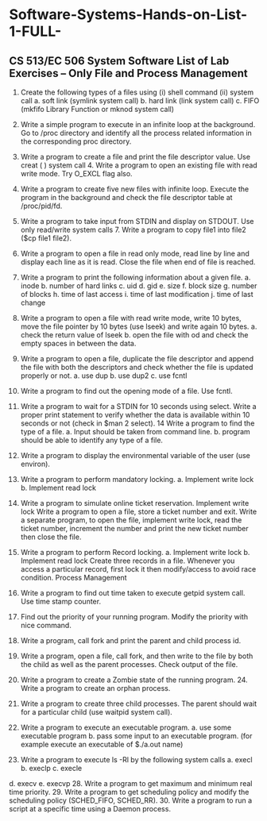 # Software-Systems-Hands-on-List-1-FULL-
CS 513/EC 506 System Software
List of Lab Exercises – Only File and Process Management
------------------------------------------------------------------------------------------------------------------------------------------
1. Create the following types of a files using (i) shell command (ii) system call a. soft link (symlink system call)
b. hard link (link system call)
c. FIFO (mkfifo Library Function or mknod system call)
2. Write a simple program to execute in an infinite loop at the background. Go to /proc directory and identify all the process related information in the corresponding proc directory.
3. Write a program to create a file and print the file descriptor value. Use creat ( ) system call 4. Write a program to open an existing file with read write mode. Try O_EXCL flag also.
5. Write a program to create five new files with infinite loop. Execute the program in the background and check the file descriptor table at /proc/pid/fd.
6. Write a program to take input from STDIN and display on STDOUT. Use only read/write system calls 7. Write a program to copy file1 into file2 ($cp file1 file2).
8. Write a program to open a file in read only mode, read line by line and display each line as it is read. Close the file when end of file is reached.
9. Write a program to print the following information about a given file. a. inode
b. number of hard links
c. uid
d. gid
e. size
f. block size
g. number of blocks
h. time of last access
i. time of last modification j. time of last change
10. Write a program to open a file with read write mode, write 10 bytes, move the file pointer by 10 bytes (use lseek) and write again 10 bytes.
a. check the return value of lseek
b. open the file with od and check the empty spaces in between the data.
11. Write a program to open a file, duplicate the file descriptor and append the file with both the descriptors and check whether the file is updated properly or not.
a. use dup b. use dup2 c. use fcntl

12. Write a program to find out the opening mode of a file. Use fcntl.
13. Write a program to wait for a STDIN for 10 seconds using select. Write a proper print statement to verify whether the data is available within 10 seconds or not (check in $man 2 select).
14 Write a program to find the type of a file.
a. Input should be taken from command line.
b. program should be able to identify any type of a file.
15. Write a program to display the environmental variable of the user (use environ).
16. Write a program to perform mandatory locking. a. Implement write lock
b. Implement read lock
17. Write a program to simulate online ticket reservation. Implement write lock
Write a program to open a file, store a ticket number and exit. Write a separate program, to open the file, implement write lock, read the ticket number, increment the number and print the new ticket number then close the file.
18. Write a program to perform Record locking. a. Implement write lock
b. Implement read lock
Create three records in a file. Whenever you access a particular record, first lock it then modify/access to avoid race condition.
Process Management
19. Write a program to find out time taken to execute getpid system call. Use time stamp counter.
20. Find out the priority of your running program. Modify the priority with nice command.
21. Write a program, call fork and print the parent and child process id.
22. Write a program, open a file, call fork, and then write to the file by both the child as well as the parent processes. Check output of the file.
23. Write a program to create a Zombie state of the running program. 24. Write a program to create an orphan process.
25. Write a program to create three child processes. The parent should wait for a particular child (use waitpid system call).
26. Write a program to execute an executable program.
a. use some executable program
b. pass some input to an executable program. (for example execute an executable of $./a.out name)
27. Write a program to execute ls -Rl by the following system calls a. execl
b. execlp
c. execle

d. execv e. execvp
28. Write a program to get maximum and minimum real time priority.
29. Write a program to get scheduling policy and modify the scheduling policy (SCHED_FIFO, SCHED_RR).
30. Write a program to run a script at a specific time using a Daemon process.
